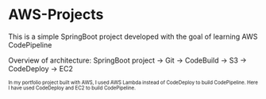 # AWS-Projects

This is a simple SpringBoot project developed with the goal of learning AWS CodePipeline 

Overview of architecture:
SpringBoot project -> Git -> CodeBuild -> S3 -> CodeDeploy -> EC2

<sub><sup>In my portfolio project built with AWS, I used AWS Lambda instead of CodeDeploy to build CodePipeline.
  Here I have used CodeDeploy and EC2 to build CodePipeline.</sup></sub>

